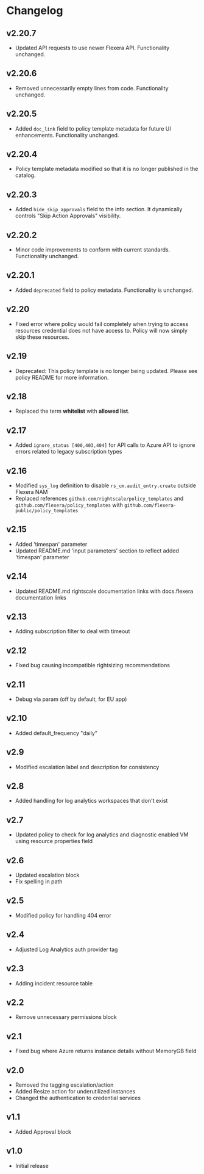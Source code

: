# Changelog

## v2.20.7

- Updated API requests to use newer Flexera API. Functionality unchanged.

## v2.20.6

- Removed unnecessarily empty lines from code. Functionality unchanged.

## v2.20.5

- Added `doc_link` field to policy template metadata for future UI enhancements. Functionality unchanged.

## v2.20.4

- Policy template metadata modified so that it is no longer published in the catalog.

## v2.20.3

- Added `hide_skip_approvals` field to the info section. It dynamically controls "Skip Action Approvals" visibility.

## v2.20.2

- Minor code improvements to conform with current standards. Functionality unchanged.

## v2.20.1

- Added `deprecated` field to policy metadata. Functionality is unchanged.

## v2.20

- Fixed error where policy would fail completely when trying to access resources credential does not have access to. Policy will now simply skip these resources.

## v2.19

- Deprecated: This policy template is no longer being updated. Please see policy README for more information.

## v2.18

- Replaced the term **whitelist** with **allowed list**.

## v2.17

- Added `ignore_status [400,403,404]` for API calls to Azure API to ignore errors related to legacy subscription types

## v2.16

- Modified `sys_log` definition to disable `rs_cm.audit_entry.create` outside Flexera NAM
- Replaced references `github.com/rightscale/policy_templates` and `github.com/flexera/policy_templates` with `github.com/flexera-public/policy_templates`

## v2.15

- Added 'timespan' parameter
- Updated README.md 'input parameters' section to reflect added 'timespan' parameter

## v2.14

- Updated README.md rightscale documentation links with docs.flexera documentation links

## v2.13

- Adding subscription filter to deal with timeout

## v2.12

- Fixed bug causing incompatible rightsizing recommendations

## v2.11

- Debug via param (off by default, for EU app)

## v2.10

- Added default_frequency "daily"

## v2.9

- Modified escalation label and description for consistency

## v2.8

- Added handling for log analytics workspaces that don't exist

## v2.7

- Updated policy to check for log analytics and diagnostic enabled VM using resource properties field

## v2.6

- Updated escalation block
- Fix spelling in path

## v2.5

- Modified policy for handling 404 error

## v2.4

- Adjusted Log Analytics auth provider tag

## v2.3

- Adding incident resource table

## v2.2

- Remove unnecessary permissions block

## v2.1

- Fixed bug where Azure returns instance details without MemoryGB field

## v2.0

- Removed the tagging escalation/action
- Added Resize action for underutilized instances
- Changed the authentication to credential services

## v1.1

- Added Approval block

## v1.0

- Initial release
